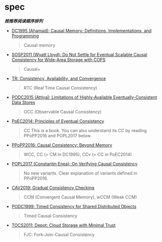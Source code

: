 # spec

***按推荐阅读顺序排列***

- [DC1995 (Ahamad): Causal Memory: Definitions, Implementations, and Programming]()
  > Causal memory
- [SOSP2011 (Wyatt Lloyd): Do Not Settle for Eventual Scalable Causal Consistency for Wide-Area Storage with COPS]()
  > Causal+
- [TR: Consistency, Availability, and Convergence]()
  > RTC (Real Time Causal Consistency)
- [PODC2015 (Attiya): Limitations of Highly-Available Eventually-Consistent Data Stores]()
  > OCC (Observable Causal Consistency)
- [PoEC2014: Principles of Eventual Consistency]()
  > CC
  > This is a book. You can also understand its CC by reading PPoPP2016 and POPL2017 below.
- [PPoPP2016: Causal Consistency: Beyond Memory]()
  > WCC, CC (= CM in DC1995), CCv (= CC in PoEC2014)
- [POPL2017 (Constantin Enea): On Verifying Causal Consistency]()
  > No new variants. Clear explanation of variants defined in PPoPP2016.
- [CAV2019: Gradual Consistency Checking]()
  > CCM (Convergent Causal Memory), wCCM (Weak CCM)
- [PODC1999: Timed Consistency for Shared Distributed Objects]()
  > Timed Causal Consistency
- [TOCS2011: Depot: Cloud Storage with Minimal Trust]()
  > FJC: Fork-Join-Causal Consistency
